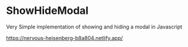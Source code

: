 # ShowHideModal
Very Simple implementation of showing and hiding a modal in Javascript

https://nervous-heisenberg-b8a804.netlify.app/
